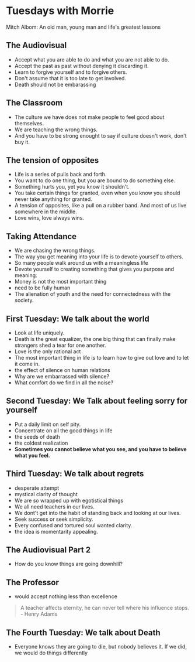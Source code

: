 # Tuesdays with Morrie
Mitch Albom: An old man, young man and life's greatest lessons

## The Audiovisual
- Accept what you are able to do and what you are not able to do.
- Accept the past as past without denying it discarding it.
- Learn to forgive yourself and to forgive others.
- Don't assume that it is too late to get involved.
- Death should not be embarassing


## The Classroom
- The culture we have does not make people to feel good about themselves.
- We are teaching the wrong things.
- And you have to be strong enought to say if culture doesn't work, don't buy it.

## The tension of opposites
- Life is a series of pulls back and forth.
- You want to do one thing, but you are bound to do something else.
- Something hurts you, yet you know it shouldn't.
- You take certain things for granted, even when you know you should never take anything for granted.
- A tension of opposites, like a pull on a rubber band. And most of us live somewhere in the middle.
- Love wins, love always wins.


## Taking Attendance
- We are chasing the wrong things.
- The way you get meaning into your life is to devote yourself to others.
- So many people walk around us with a meaningless life
- Devote yourself to creating something that gives you purpose and meaning.
- Money is not the most important thing
- need to be fully human
- The alienation of youth and the need for connectedness with the society.

## First Tuesday: We talk about the world
- Look at life uniquely.
- Death is the great equalizer, the one big thing that can finally make strangers shed a tear for one another.
- Love is the only rational act
- The most important thing in life is to learn how to give out love and to let it come in.
- the effect of silence on human relations
- Why are we embarrassed with silence?
- What comfort do we find in all the noise?

## Second Tuesday: We Talk about feeling sorry for yourself
- Put a daily limit on self pity.
- Concentrate on all the good things in life
- the seeds of death
- the coldest realization
- **Sometimes you cannot believe what you see, and you have to believe what you feel.**

## Third Tuesday: We talk about regrets
- desperate attempt
- mystical clarity of thought
- We are so wrapped up with egotistical things
- We all need teachers in our lives.
- We dont't get into the habit of standing back and looking at our lives.
- Seek success or seek simplicity.
- Every confused and tortured soul wanted clarity.
- the idea is momentarity appealing.

## The Audiovisual Part 2
- How do you know things are going downhill?

## The Professor
- would accept nothing less than excellence
> A teacher affects eternity, he can never tell where his influence stops. - Henry Adams

## The Fourth Tuesday: We talk about Death
- Everyone knows they are going to die, but nobody believes it. If we did, we would do things differently
